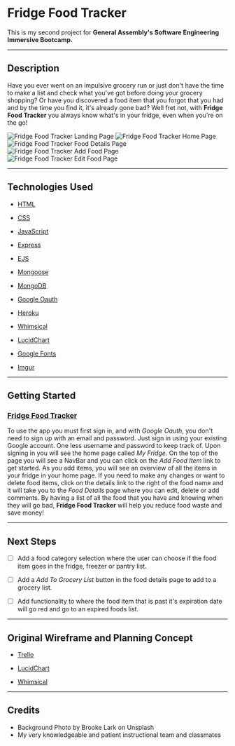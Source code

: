 # Fridge Food Tracker

This is my second project for **General Assembly's Software Engineering Immersive Bootcamp.**

---

## Description

Have you ever went on an impulsive grocery run or just don't have the time to make a list and check what you've got before doing your grocery shopping? Or have you discovered a food item that you forgot that you had and by the time you find it, it's already gone bad? Well fret not, with **Fridge Food Tracker** you always know what's in your fridge, even when you're on the go!

![Fridge Food Tracker Landing Page](https://imgur.com/tQdygHR.png)
![Fridge Food Tracker Home Page](https://imgur.com/cJVEvcy.png)
![Fridge Food Tracker Food Details Page](https://imgur.com/3fz3DwI.png)
![Fridge Food Tracker Add Food Page](https://imgur.com/T04z1bL.png)
![Fridge Food Tracker Edit Food Page](https://imgur.com/h8t3o8H.png)

---

## Technologies Used

* [HTML](https://www.w3schools.com/html/)

* [CSS](https://www.w3schools.com/cssref/)

* [JavaScript](https://developer.mozilla.org/en-US/)

* [Express](https://expressjs.com/)

* [EJS](https://www.npmjs.com/package/express-ejs-layouts)
 
* [Mongoose](https://mongoosejs.com/)

* [MongoDB](https://www.mongodb.com/cloud/atlas/lp/try2?utm_source=google&utm_campaign=gs_americas_united_states_search_core_brand_atlas_desktop&utm_term=mongodb&utm_medium=cpc_paid_search&utm_ad=e&utm_ad_campaign_id=12212624338&adgroup=115749704103&gclid=CjwKCAjwjtOTBhAvEiwASG4bCMsWwPdZJxSjVYS_jkDsauFz88JIqH2xqdNPltwSrPDnW4Ud3UDl1xoCSEsQAvD_BwE)

* [Google Oauth](https://developers.google.com/identity/protocols/oauth2)

* [Heroku](https://id.heroku.com/login)

* [Whimsical](https://whimsical.com)

* [LucidChart](https://www.lucidchart.com/pages/) 

* [Google Fonts](https://fonts.google.com/)

* [Imgur](https://imgur.com/)

---

## Getting Started

### <a href="https://fridge-food-tracker.herokuapp.com/" target="_blank">Fridge Food Tracker</a>

To use the app you must first sign in, and with *Google Oauth*, you don't need to sign up with an email and password. Just sign in using your existing Google account. One less username and password to keep track of. Upon signing in you will see the home page called *My Fridge*. On the top of the page you will see a NavBar and you can click on the *Add Food Item* link to get started. As you add items, you will see an overview of all the items in your fridge in your home page. If you need to make any changes or want to delete food items, click on the details link to the right of the food name and it will take you to the *Food Details* page where you can edit, delete or add comments. By having a list of all the food that you have and knowing when they will go bad, **Fridge Food Tracker** will help you reduce food waste and save money!

---

## Next Steps

- [ ] Add a food category selection where the user can choose if the food item goes in the fridge, freezer or pantry list.

- [ ] Add a *Add To Grocery List* button in the food details page to add to a grocery list.

- [ ] Add functionality to where the food item that is past it's expiration date will go red and go to an expired foods list.

---

## Original Wireframe and Planning Concept

* [Trello](https://trello.com/b/LAZ5NMco/ga-seir-project-2)

* [LucidChart](https://lucid.app/lucidchart/c7bf275f-a812-450b-bbe2-02f271202bf8/edit?page=0_0&invitationId=inv_13bb99ab-860a-4982-9408-e2affd971685#)

* [Whimsical](https://whimsical.com/seir-project-2-wireframe-Xu6eFWxJd2vo49x2gkDSKd)

---

## Credits

* Background Photo by Brooke Lark on Unsplash
* My very knowledgeable and patient instructional team and classmates

